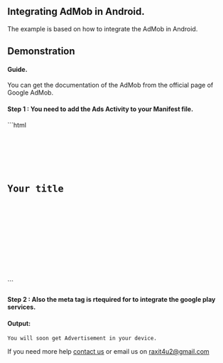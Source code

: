 <h2>Integrating AdMob in Android.</h2>
<p>The example is based on how to integrate the AdMob in Android.</4>

<h2>Demonstration</h2>

<h4>Guide.</h4> 
<p>You can get the documentation of the AdMob from the official page of Google AdMob.<p>
         



<h4>Step 1 : You need to add the Ads Activity to your Manifest file.</h4> 
```html
<pre>
    <div class="container">
        <div class="block two first">
            <h2>Your title</h2>
            <div class="wrap">
            <activity android:name="com.google.android.gms.ads.AdActivity"
			android:configChanges="keyboard|keyboardHidden|orientation|screenLayout|uiMode|screenSize|smallestScreenSize"
			android:theme="@android:style/Theme.Translucent"/></code>
             </div>
        </div>
    </div>
</pre>
```


<h4>Step 2 : Also the meta tag is rtequired for to integrate the google play services.</h4> 
<p><code><meta-data android:name="com.google.android.gms.version"
			android:value="@integer/google_play_services_version" /></code><p>


<h4>Output:</h4> 
<p><code>You will soon get Advertisement in your device.</code></p>



<p>If you need more help <a href="http://www.crestinfotech.com/contact-us/" target="_blank">contact us</a> 
or email us on <a href="mailto:raxit4u2@gmail.com">raxit4u2@gmail.com</a></p>
